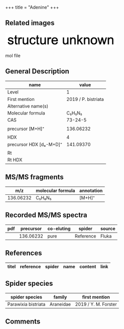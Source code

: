 +++
title = "Adenine"
+++

## Related images

![](/img/2.png)

mol file


## General Description

| name                    | value               |
|-------------------------|---------------------|
| Level                   | 1                   |
| First mention           | 2019 / P. bistriata |
| Alternative name(s)     |                     |
| Molecular formula       | C₅H₅N₅              |
| CAS                     | 73-24-5             |
|                         |                     |
| precursor [M+H]⁺        | 136.06232           |
|                         |                     |
| HDX                     | 4                   |
| precursor HDX [d₄-M+D]⁺ | 141.09370           |
|                         |                     |
| Rt                      |                     |
| Rt HDX                  |                     |



## MS/MS fragments

| m/z       | molecular formula | annotation |
|-----------|-------------------|------------|
| 136.06232 | C₅H₆N₅            | [M+H]⁺     |

## Recorded MS/MS spectra

| pdf | precursor | co-eluting | spider    | source |
|-----|-----------|------------|-----------|--------|
|     | 136.06232 | pure       | Reference | Fluka  |


## References

| titel  | reference | spider | name | content | link |
|--------|-----------|--------|------|---------|------|


## Spider species

| spider species      | family    | first mention        |
|---------------------|-----------|----------------------|
| Parawixia bistriata | Araneidae | 2019 / Y. M. Forster |

## Comments
